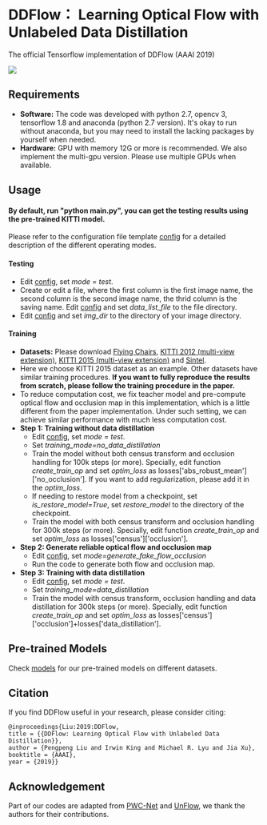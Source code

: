 # DDFlow： Learning Optical Flow with Unlabeled Data Distillation 

The official Tensorflow implementation of DDFlow (AAAI 2019)

![](./images/cave_3.gif)

## Requirements
- **Software:** The code was developed with python 2.7, opencv 3, tensorflow 1.8 and anaconda (python 2.7 version). It's okay to run without anaconda, but you may need to install the lacking packages by yourself when needed.
- **Hardware:**  GPU with memory 12G or more is recommended. We also implement the multi-gpu version. Please use multiple GPUs when available.

## Usage
#### By default, run "python main.py", you can get the testing results using the pre-trained KITTI model.

Please refer to the configuration file template [config](config/config.ini) for a detailed description of the different operating modes.

#### Testing
- Edit [config](config/config.ini), set *mode = test*.
- Create or edit a file, where the first column is the first image name, the second column is the second image name, the thrid column is the saving name. Edit [config](config/config.ini) and set *data_list_file* to the file directory.
- Edit [config](config/config.ini) and set *img_dir* to the directory of your image directory.
#### Training
- **Datasets:** Please download [Flying Chairs](https://lmb.informatik.uni-freiburg.de/resources/datasets/FlyingChairs.en.html#flyingchairs), [KITTI 2012 (multi-view extension)](http://www.cvlibs.net/datasets/kitti/eval_stereo_flow.php?benchmark=flow), [KITTI 2015 (multi-view extension)](http://www.cvlibs.net/datasets/kitti/eval_scene_flow.php?benchmark=flow) and [Sintel](http://sintel.is.tue.mpg.de/downloads).
- Here we choose KITTI 2015 dataset as an example. Other datasets have similar training procedures. **If you want to fully reproduce the results from scratch, please follow the training procedure in the paper.**
- To reduce computation cost, we fix teacher model and pre-compute optical flow and occlusion map in this implementation, which is a little different from the paper implementation. Under such setting, we can achieve similar performance with much less computation cost.
- **Step 1: Training without data distillation**
    - Edit [config](config/config.ini), set *mode = test*.
    - Set *training_mode=no_data_distillation*
    - Train the model without both census transform and occlusion handling for 100k steps (or more). Specially, edit function *create_train_op* and set *optim_loss* as losses['abs_robust_mean']['no_occlusion']. If you want to add regularization, please add it in the *optim_loss*.
    - If needing to restore model from a checkpoint, set *is_restore_model=True*, set *restore_model* to the directory of the checkpoint.
    - Train the model with both census transform and occlusion handling for 300k steps (or more). Specially, edit function *create_train_op* and set *optim_loss* as losses['census']['occlusion'].
- **Step 2: Generate reliable optical flow and occlusion map**
    - Edit [config](config/config.ini), set *mode=generate_fake_flow_occlusion*
    - Run the code to generate both flow and occlusion map.
- **Step 3: Training with data distillation**
    - Edit [config](config/config.ini), set *mode = test*.
    - Set *training_mode=data_distillation*
    - Train the model with census transform, occlusion handling and data distillation for 300k steps (or more). Specially, edit function *create_train_op* and set *optim_loss* as losses['census']['occlusion']+losses['data_distillation'].
 

## Pre-trained Models
Check [models](./models) for our pre-trained models on different datasets.

## Citation
If you find DDFlow useful in your research, please consider citing:

    @inproceedings{Liu:2019:DDFlow, 
    title = {{DDFlow: Learning Optical Flow with Unlabeled Data Distillation}}, 
    author = {Pengpeng Liu and Irwin King and Michael R. Lyu and Jia Xu}, 
    booktitle = {AAAI}, 
    year = {2019}}

## Acknowledgement
Part of our codes are adapted from [PWC-Net](https://github.com/NVlabs/PWC-Net) and [UnFlow](https://github.com/simonmeister/UnFlow), we thank the authors for their contributions.
